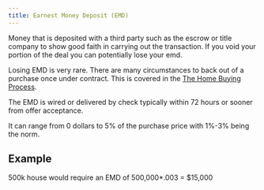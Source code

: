 ```yaml
---
title: Earnest Money Deposit (EMD)
---
```


Money that is deposited with a third party such as the escrow or title company to show good faith in carrying out the transaction. If you void your portion of the deal you can
potentially lose your emd. 

Losing EMD is very rare. There are many circumstances to back out of a purchase once under contract. 
This is covered in the [The Home Buying Process](/docs/guides/home-buying-process).

The EMD is wired or delivered by check typically within 72 hours or sooner from offer acceptance. 

It can range from 0 dollars to 5% of the purchase price with 1%-3% being the norm. 

## Example

500k house would require an EMD of 500,000*.003 = $15,000 
